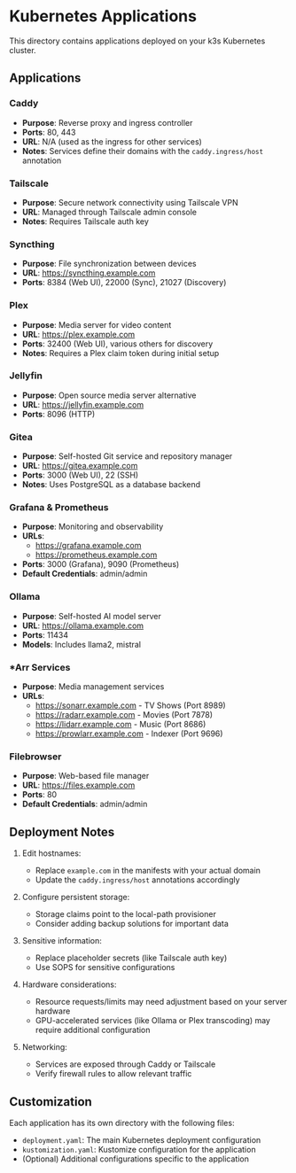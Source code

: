 # Kubernetes Applications

This directory contains applications deployed on your k3s Kubernetes cluster.

## Applications

### Caddy
- **Purpose**: Reverse proxy and ingress controller
- **Ports**: 80, 443
- **URL**: N/A (used as the ingress for other services)
- **Notes**: Services define their domains with the `caddy.ingress/host` annotation

### Tailscale
- **Purpose**: Secure network connectivity using Tailscale VPN
- **URL**: Managed through Tailscale admin console
- **Notes**: Requires Tailscale auth key

### Syncthing
- **Purpose**: File synchronization between devices
- **URL**: https://syncthing.example.com
- **Ports**: 8384 (Web UI), 22000 (Sync), 21027 (Discovery)

### Plex
- **Purpose**: Media server for video content
- **URL**: https://plex.example.com
- **Ports**: 32400 (Web UI), various others for discovery
- **Notes**: Requires a Plex claim token during initial setup

### Jellyfin
- **Purpose**: Open source media server alternative
- **URL**: https://jellyfin.example.com
- **Ports**: 8096 (HTTP)

### Gitea
- **Purpose**: Self-hosted Git service and repository manager
- **URL**: https://gitea.example.com
- **Ports**: 3000 (Web UI), 22 (SSH)
- **Notes**: Uses PostgreSQL as a database backend

### Grafana & Prometheus
- **Purpose**: Monitoring and observability
- **URLs**: 
  - https://grafana.example.com
  - https://prometheus.example.com
- **Ports**: 3000 (Grafana), 9090 (Prometheus)
- **Default Credentials**: admin/admin

### Ollama
- **Purpose**: Self-hosted AI model server
- **URL**: https://ollama.example.com
- **Ports**: 11434
- **Models**: Includes llama2, mistral

### *Arr Services
- **Purpose**: Media management services
- **URLs**:
  - https://sonarr.example.com - TV Shows (Port 8989)
  - https://radarr.example.com - Movies (Port 7878)
  - https://lidarr.example.com - Music (Port 8686)
  - https://prowlarr.example.com - Indexer (Port 9696)

### Filebrowser
- **Purpose**: Web-based file manager
- **URL**: https://files.example.com
- **Ports**: 80
- **Default Credentials**: admin/admin

## Deployment Notes

1. Edit hostnames:
   - Replace `example.com` in the manifests with your actual domain
   - Update the `caddy.ingress/host` annotations accordingly

2. Configure persistent storage:
   - Storage claims point to the local-path provisioner
   - Consider adding backup solutions for important data

3. Sensitive information:
   - Replace placeholder secrets (like Tailscale auth key)
   - Use SOPS for sensitive configurations

4. Hardware considerations:
   - Resource requests/limits may need adjustment based on your server hardware
   - GPU-accelerated services (like Ollama or Plex transcoding) may require additional configuration

5. Networking:
   - Services are exposed through Caddy or Tailscale
   - Verify firewall rules to allow relevant traffic

## Customization

Each application has its own directory with the following files:
- `deployment.yaml`: The main Kubernetes deployment configuration
- `kustomization.yaml`: Kustomize configuration for the application
- (Optional) Additional configurations specific to the application